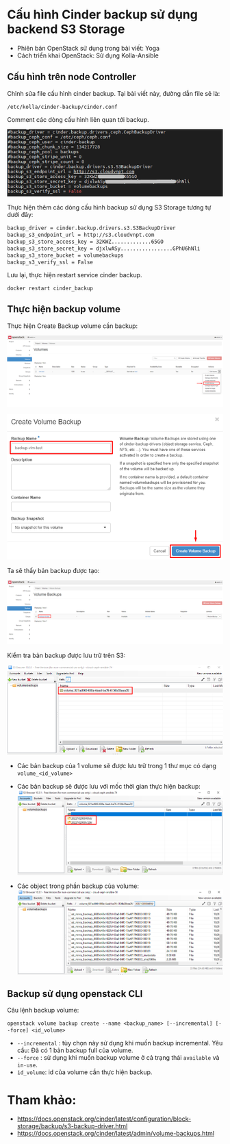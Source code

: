 # Cấu hình Cinder backup sử dụng backend S3 Storage

- Phiên bản OpenStack sử dụng trong bài viết: Yoga
- Cách triển khai OpenStack: Sử dụng Kolla-Ansible

## Cấu hình trên node Controller
Chỉnh sửa file cấu hình cinder backup. Tại bài viết này, đường dẫn file sẽ là:
```
/etc/kolla/cinder-backup/cinder.conf
```

Comment các dòng cấu hình liên quan tới backup.

![](../images/Screenshot_157.png)

Thực hiện thêm các dòng cấu hình backup sử dụng S3 Storage tương tự dưới đây:
```
backup_driver = cinder.backup.drivers.s3.S3BackupDriver
backup_s3_endpoint_url = http://s3.cloudvnpt.com
backup_s3_store_access_key = 32KWZ.............65GO
backup_s3_store_secret_key = djxlwASy.................GPhU6hNli
backup_s3_store_bucket = volumebackups
backup_s3_verify_ssl = False
```

Lưu lại, thực hiện restart service cinder backup.
```
docker restart cinder_backup
```

## Thực hiện backup volume
Thực hiện Create Backup volume cần backup:

![](../images/Screenshot_158.png)

![](../images/Screenshot_159.png)

Ta sẽ thấy bản backup được tạo:

![](../images/Screenshot_160.png)

Kiểm tra bản backup được lưu trữ trên S3:

![](../images/Screenshot_161.png)

- Các bản backup của 1 volume sẽ được lưu trữ trong 1 thư mục có dạng `volume_<id_volume>`
- Các bản backup sẽ được lưu với mốc thời gian thực hiện backup:
    ![](../images/Screenshot_162.png)

- Các object trong phần backup của volume:
    ![](../images/Screenshot_163.png)

## Backup sử dụng openstack CLI
Câu lệnh backup volume:
```
openstack volume backup create --name <backup_name> [--incremental] [--force] <id_volume>
```
- `--incremental` : tùy chọn này sử dụng khi muốn backup incremental. Yêu cầu: Đã có 1 bản backup full của volume.
- `--force` : sử dụng khi muốn backup volume ở cả trạng thái `available` và `in-use`.
- `id_volume`: id của volume cần thực hiện backup.

# Tham khảo:
- https://docs.openstack.org/cinder/latest/configuration/block-storage/backup/s3-backup-driver.html
- https://docs.openstack.org/cinder/latest/admin/volume-backups.html